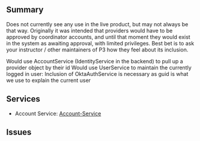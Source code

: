## Summary
Does not currently see any use in the live product, but may not always be that way. 
Originally it was intended that providers would have to be approved by coordinator accounts, and until that moment they would exist in the system as
awaiting approval, with limited privileges. 
Best bet is to ask your instructor / other maintainers of P3 how they feel about its inclusion. 

Would use AccountService (IdentityService in the backend) to pull up a provider object by their id 
Would use UserService to maintain the currently logged in user:
Inclusion of OktaAuthService is necessary as guid is what we use to explain the current user

## Services
- Account Service: [Account-Service]

## Issues

[Account-Service]: ../Services/Identity/Account.md